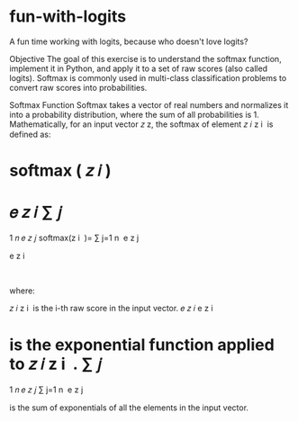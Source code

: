 # fun-with-logits
A fun time working with logits, because who doesn't love logits?


Objective
The goal of this exercise is to understand the softmax function, implement it in Python, and apply it to a set of raw scores (also called logits). Softmax is commonly used in multi-class classification problems to convert raw scores into probabilities.

Softmax Function
Softmax takes a vector of real numbers and normalizes it into a probability distribution, where the sum of all probabilities is 1. Mathematically, for an input vector 
𝑧
z, the softmax of element 
𝑧
𝑖
z 
i
​
  is defined as:

softmax
(
𝑧
𝑖
)
=
𝑒
𝑧
𝑖
∑
𝑗
=
1
𝑛
𝑒
𝑧
𝑗
softmax(z 
i
​
 )= 
∑ 
j=1
n
​
 e 
z 
j
​
 
 
e 
z 
i
​
 
 
​
 
where:

𝑧
𝑖
z 
i
​
  is the i-th raw score in the input vector.
𝑒
𝑧
𝑖
e 
z 
i
​
 
  is the exponential function applied to 
𝑧
𝑖
z 
i
​
 .
∑
𝑗
=
1
𝑛
𝑒
𝑧
𝑗
∑ 
j=1
n
​
 e 
z 
j
​
 
  is the sum of exponentials of all the elements in the input vector.
